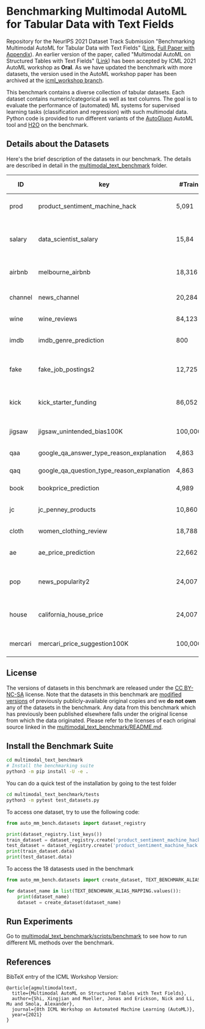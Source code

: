 # Benchmarking Multimodal AutoML for Tabular Data with Text Fields 

Repository for the NeurIPS 2021 Dataset Track Submission "Benchmarking Multimodal AutoML for Tabular Data with Text Fields" ([Link](https://openreview.net/forum?id=Q0zOIaec8HF), [Full Paper with Appendix](https://openreview.net/attachment?id=Q0zOIaec8HF&name=supplementary_material)). 
An earlier version of the paper, called "Multimodal AutoML on Structured Tables with Text Fields" ([Link](https://openreview.net/forum?id=OHAIVOOl7Vl)) has been accepted by ICML 2021 AutoML workshop as **Oral**. 
As we have updated the benchmark with more datasets, the version used in the AutoML workshop paper has been archived at the [icml_workshop branch](https://github.com/sxjscience/automl_multimodal_benchmark/tree/icml_workshop). 

This benchmark contains a diverse collection of tabular datasets. Each dataset contains numeric/categorical as well as text columns.
The goal is to evaluate the performance of (automated) ML systems for supervised learning tasks (classification and regression) with such multimodal data.
Python code is provided to run different variants of the [AutoGluon](https://github.com/awslabs/autogluon/) AutoML tool and [H2O](https://github.com/h2oai/h2o-3) on the benchmark.

## Details about the Datasets

Here's the brief description of the datasets in our benchmark. The details are described in detail in the [multimodal_text_benchmark](multimodal_text_benchmark) folder.


| ID       | key |  #Train | #Test | Task | Metric  | Prediction Target |
|----------|-----|---------|-------|------|---------|-------------------|
| prod     | product_sentiment_machine_hack  | 5,091 | 1,273 | multiclass | accuracy | sentiment related to product |
| salary   | data_scientist_salary  | 15,84 | 3961 | multiclass | accuracy | salary range in data scientist job listings |
| airbnb   | melbourne_airbnb  | 18,316  | 4,579  | multiclass  | accuracy | price of Airbnb listing |
| channel  | news_channel  | 20,284  | 5,071  | multiclass | accuracy | category of news article |
| wine     | wine_reviews  | 84,123  | 21,031 | multiclass | accuracy | variety of wine |
| imdb     | imdb_genre_prediction | 800 | 200 | binary | roc_auc | whether film is a drama |
| fake     | fake_job_postings2 | 12,725 | 3,182 | binary | roc_auc | whether job postings are fake |
| kick     | kick_starter_funding | 86,052 | 21,626 | binary | roc_auc | will Kickstarter get funding |
| jigsaw   | jigsaw_unintended_bias100K | 100,000 | 25,000 | binary | roc_auc | whether comments are toxic |
| qaa      | google_qa_answer_type_reason_explanation | 4,863 | 1,216 | regression | r2 | type of answer |
| qaq      | google_qa_question_type_reason_explanation | 4,863 | 1,216 | regression | r2 | type of question |
| book     | bookprice_prediction | 4,989 | 1,248 | regression | r2 | price of books |
| jc       | jc_penney_products | 10,860 | 2,715 | regression | r2 | price of JC Penney products |
| cloth    | women_clothing_review | 18,788 | 4,698 | regression | r2 | review score |
| ae       | ae_price_prediction  | 22,662 | 5,666 | regression | r2 | American-Eagle item prices |
| pop      | news_popularity2 | 24,007 | 6,002 | regression | r2 | news article popularity online |
| house    | california_house_price | 24,007 | 6,002 | regression | r2 | sale price of houses in California |
| mercari  | mercari_price_suggestion100K | 100,000 | 25,000 | regression | r2 | price of Mercari products |

## License
The versions of datasets in this benchmark are released under the [CC BY-NC-SA](https://creativecommons.org/licenses/by-nc-sa/4.0/legalcode) license.
Note that the datasets in this benchmark are [modified versions](multimodal_text_benchmark/scripts/data_processing/README.md) of previously publicly-available original copies and we **do not own** any of the datasets in the benchmark. 
Any data from this benchmark which has previously been published elsewhere falls under the original license from which the data originated. 
Please refer to the licenses of each original source linked in the [multimodal_text_benchmark/README.md](multimodal_text_benchmark/README.md).


## Install the Benchmark Suite

```bash
cd multimodal_text_benchmark
# Install the benchmarking suite
python3 -m pip install -U -e .
```

You can do a quick test of the installation by going to the test folder

```bash
cd multimodal_text_benchmark/tests
python3 -m pytest test_datasets.py
```

To access one dataset, try to use the following code:

```python
from auto_mm_bench.datasets import dataset_registry

print(dataset_registry.list_keys())
train_dataset = dataset_registry.create('product_sentiment_machine_hack', 'train')
test_dataset = dataset_registry.create('product_sentiment_machine_hack', 'test')
print(train_dataset.data)
print(test_dataset.data)
```

To access the 18 datasests used in the benchmark 

```python
from auto_mm_bench.datasets import create_dataset, TEXT_BENCHMARK_ALIAS_MAPPING

for dataset_name in list(TEXT_BENCHMARK_ALIAS_MAPPING.values()):
    print(dataset_name)
    dataset = create_dataset(dataset_name)
```

## Run Experiments

Go to [multimodal_text_benchmark/scripts/benchmark](multimodal_text_benchmark/scripts/benchmark) to see how to run different ML methods over the benchmark. 

## References

BibTeX entry of the ICML Workshop Version:

```
@article{agmultimodaltext,
  title={Multimodal AutoML on Structured Tables with Text Fields},
  author={Shi, Xingjian and Mueller, Jonas and Erickson, Nick and Li, Mu and Smola, Alexander},
  journal={8th ICML Workshop on Automated Machine Learning (AutoML)},
  year={2021}
}
```
